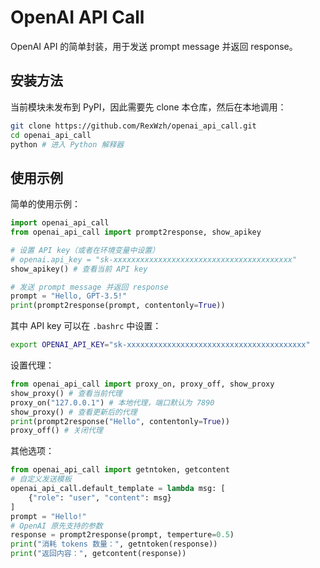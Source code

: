# OpenAI API Call

OpenAI API 的简单封装，用于发送 prompt message 并返回 response。

## 安装方法
当前模块未发布到 PyPI，因此需要先 clone 本仓库，然后在本地调用：

```bash
git clone https://github.com/RexWzh/openai_api_call.git
cd openai_api_call
python # 进入 Python 解释器
```

## 使用示例
简单的使用示例：

```python
import openai_api_call
from openai_api_call import prompt2response, show_apikey

# 设置 API key（或者在环境变量中设置）
# openai.api_key = "sk-xxxxxxxxxxxxxxxxxxxxxxxxxxxxxxxxxxxxxxxx"
show_apikey() # 查看当前 API key

# 发送 prompt message 并返回 response
prompt = "Hello, GPT-3.5!"
print(prompt2response(prompt, contentonly=True))
```
其中 API key 可以在 `.bashrc` 中设置：

```bash
export OPENAI_API_KEY="sk-xxxxxxxxxxxxxxxxxxxxxxxxxxxxxxxxxxxxxxxx"
```

设置代理：

```python
from openai_api_call import proxy_on, proxy_off, show_proxy
show_proxy() # 查看当前代理
proxy_on("127.0.0.1") # 本地代理，端口默认为 7890
show_proxy() # 查看更新后的代理
print(prompt2response("Hello", contentonly=True))
proxy_off() # 关闭代理
```

其他选项：

```python
from openai_api_call import getntoken, getcontent
# 自定义发送模板
openai_api_call.default_template = lambda msg: [
    {"role": "user", "content": msg}
]
prompt = "Hello!"
# OpenAI 原先支持的参数
response = prompt2response(prompt, temperture=0.5)
print("消耗 tokens 数量：", getntoken(response))
print("返回内容：", getcontent(response))
```
